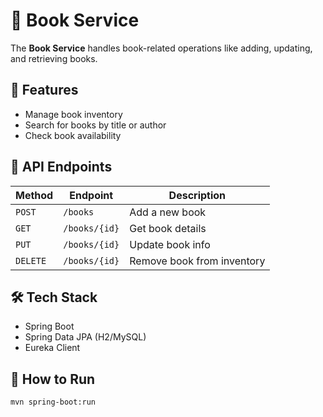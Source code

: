 # 📖 Book Service  

The **Book Service** handles book-related operations like adding, updating, and retrieving books.

## 🚀 Features  
- Manage book inventory  
- Search for books by title or author  
- Check book availability  

## 🔗 API Endpoints  
| Method | Endpoint | Description |
|--------|---------|------------|
| `POST` | `/books` | Add a new book |
| `GET` | `/books/{id}` | Get book details |
| `PUT` | `/books/{id}` | Update book info |
| `DELETE` | `/books/{id}` | Remove book from inventory |

## 🛠️ Tech Stack  
- Spring Boot  
- Spring Data JPA (H2/MySQL)  
- Eureka Client  


## 🏃 How to Run  
```sh
mvn spring-boot:run
